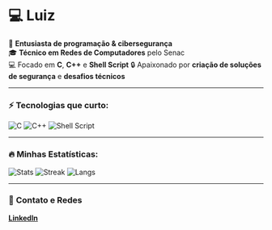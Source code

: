 # 💻 Luiz

🚀 **Entusiasta de programação & cibersegurança**  
🎓 **Técnico em Redes de Computadores** pelo Senac  
💻 Focado em **C**, **C++** e **Shell Script** 
🔒 Apaixonado por **criação de soluções de segurança** e **desafios técnicos**

---

### ⚡ **Tecnologias que curto:**
![C](https://img.shields.io/badge/c-%2300599C.svg?style=for-the-badge&logo=c&logoColor=white) ![C++](https://img.shields.io/badge/c%2B%2B-%2300599C.svg?style=for-the-badge&logo=c%2B%2B&logoColor=white) ![Shell Script](https://img.shields.io/badge/Shell%20Script-%23121011.svg?style=for-the-badge&logo=gnu-bash&logoColor=white)

---

### 🔥 **Minhas Estatísticas:**
![Stats](https://github-readme-stats.vercel.app/api?username=handyman0&theme=radical&show_icons=true&count_private=false)
![Streak](https://github-readme-streak-stats.herokuapp.com/?user=handyman0&theme=radical)
![Langs](https://github-readme-stats.vercel.app/api/top-langs/?username=handyman0&theme=radical&layout=compact)

---

### 🖤 **Contato e Redes**  
[**LinkedIn**](https://www.linkedin.com/in/luiz3fernando)

